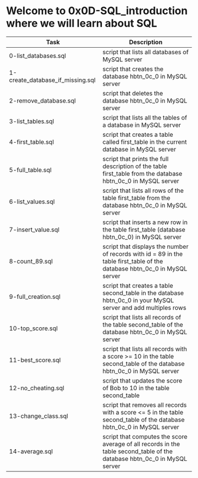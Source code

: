 # Welcome to 0x0D-SQL_introduction where we will learn about SQL
| Task | Description |
| ---- | ----------- |
| 0-list_databases.sql | script that lists all databases of MySQL server |
| 1-create_database_if_missing.sql | script that creates the database hbtn_0c_0 in MySQL server |
| 2-remove_database.sql | script that deletes the database hbtn_0c_0 in MySQL server |
| 3-list_tables.sql | script that lists all the tables of a database in MySQL server |
| 4-first_table.sql | script that creates a table called first_table in the current database in MySQL server |
| 5-full_table.sql | script that prints the full description of the table first_table from the database hbtn_0c_0 in MySQL server |
| 6-list_values.sql | script that lists all rows of the table first_table from the database hbtn_0c_0 in MySQL server |
| 7-insert_value.sql | script that inserts a new row in the table first_table (database hbtn_0c_0) in MySQL server |
| 8-count_89.sql | script that displays the number of records with id = 89 in the table first_table of the database hbtn_0c_0 in MySQL server |
| 9-full_creation.sql | script that creates a table second_table in the database hbtn_0c_0 in your MySQL server and add multiples rows |
| 10-top_score.sql | script that lists all records of the table second_table of the database hbtn_0c_0 in MySQL server |
| 11-best_score.sql | script that lists all records with a score >= 10 in the table second_table of the database hbtn_0c_0 in MySQL server |
| 12-no_cheating.sql | script that updates the score of Bob to 10 in the table second_table |
| 13-change_class.sql | script that removes all records with a score <= 5 in the table second_table of the database hbtn_0c_0 in MySQL server |
| 14-average.sql | script that computes the score average of all records in the table second_table of the database hbtn_0c_0 in MySQL server |
